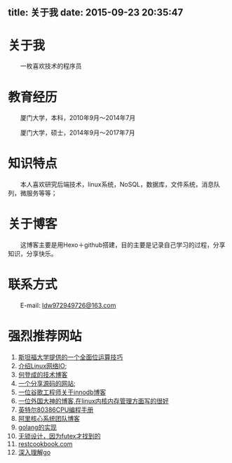 title: 关于我
date: 2015-09-23 20:35:47
---

# 关于我
　　一枚喜欢技术的程序员
 　　　　　　　　　　　　　
# 教育经历
　　厦门大学，本科，2010年9月～2014年7月

　　厦门大学，硕士，2014年9月～2017年7月


# 知识特点
　　本人喜欢研究后端技术，linux系统，NoSQL，数据库，文件系统，消息队列，微服务等等；


# 关于博客
 　　这博客主要是用Hexo＋github搭建，目的主要是记录自己学习的过程，分享知识，分享快乐。

# 联系方式
　　E-mail: ldw972949726@163.com

# 强烈推荐网站
1. [斯坦福大学提供的一个全面位运算技巧](http://graphics.stanford.edu/~seander/bithacks.html "")
2. [介绍Linux网络IO](http://www.kegel.com/c10k.html "");
3. [何登成的技术博客](http://hedengcheng.com/ "")
4. [一个分享源码的网站](http://ccodearchive.net/list.html "");
5. [一位谷歌工程师关于innodb博客](http://blog.jcole.us/innodb/ "")
6. [一位外国大神的博客,在linux内核内存管理方面写的很好](http://duartes.org/gustavo/blog/archives/ "")
7. [英特尔80386CPU编程手册](https://pdos.csail.mit.edu/6.828/2008/readings/i386/toc.htm "")
8. [阿里核心系统团队博客](http://csrd.aliapp.com/ "")
9. [golang的实现](https://tracymacding.gitbooks.io/implementation-of-golang/content/ "")
10. [无锁设计，因为futex才找到的](http://locklessinc.com/articles/mutex_cv_futex/ "")
11. [restcookbook.com](http://restcookbook.com/Basics/loggingin/ "")
12. [深入理解go](https://tiancaiamao.gitbooks.io/go-internals/content/zh/index.html "")
